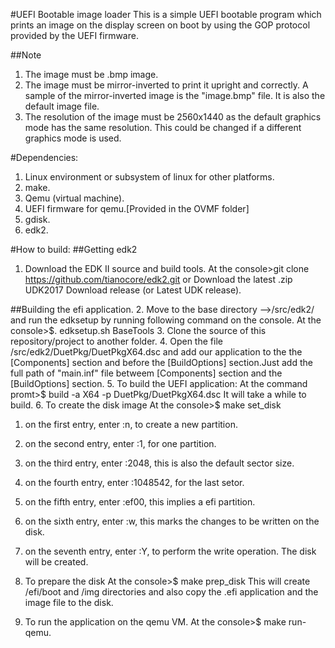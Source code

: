 #UEFI Bootable image loader
This is a simple UEFI bootable program which prints an image on the display screen on boot by using the GOP protocol provided by the UEFI firmware.

##Note
1. The image must be .bmp image.
2. The image must be mirror-inverted to print it upright and correctly. A sample of the mirror-inverted image is the "image.bmp" file. It is also the default image file.
3. The resolution of the image must be 2560x1440 as the default graphics mode has the same resolution. This could be changed if a different graphics mode is used.

#Dependencies:
1. Linux environment or subsystem of linux for other platforms.
2. make.
3. Qemu (virtual machine).
4. UEFI firmware for qemu.[Provided in the OVMF folder]
5. gdisk.
6. edk2.

#How to build:
##Getting edk2
1. Download the EDK II source and build tools.
At the console>git clone https://github.com/tianocore/edk2.git
or Download the latest .zip UDK2017 Download release (or Latest UDK release).

##Building the efi application.
2. Move to the base directory -->/src/edk2/
and run the edksetup by running following command on the console.
At the console>$. edksetup.sh BaseTools
3. Clone the source of this repository/project to another folder.
4. Open the file /src/edk2/DuetPkg/DuetPkgX64.dsc and add our application to the the [Components] section and before the [BuildOptions] section.Just add the full path of "main.inf" file betweem [Components] section and the [BuildOptions] section.
5. To build the UEFI application:
At the command promt>$ build -a X64 -p DuetPkg/DuetPkgX64.dsc
It will take a while to build.
6. To create the disk image
At the console>$ make set_disk

  1. on the first entry, enter :n, to create a new partition.
  2. on the second entry, enter :1, for one partition.
  3. on the third entry, enter :2048, this is also the default sector size.
  4. on the fourth entry, enter :1048542, for the last setor.
  5. on the fifth entry, enter :ef00, this implies a efi partition.
  6. on the sixth entry, enter :w, this marks the changes to be written on the disk.
  7. on the seventh entry, enter :Y, to perform the write operation.
  The disk will be created.

7. To prepare the disk
At the console>$ make prep_disk
This will create /efi/boot and /img directories and also copy the .efi application and the image file to the disk.
8. To run the application on the qemu VM.
At the console>$ make run-qemu.

